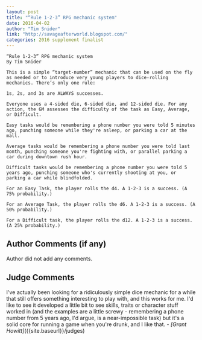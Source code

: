 ```yaml
---
layout: post
title: "“Rule 1-2-3” RPG mechanic system"
date: 2016-04-02
author: "Tim Snider"
link: "http://savageafterworld.blogspot.com/"
categories: 2016 supplement finalist
---
```

```
“Rule 1-2-3” RPG mechanic system
By Tim Snider

This is a simple “target-number” mechanic that can be used on the fly as needed or to introduce very young players to dice-rolling mechanics. There’s only one rule:

1s, 2s, and 3s are ALWAYS successes.

Everyone uses a 4-sided die, 6-sided die, and 12-sided die. For any action, the GM assesses the difficulty of the task as Easy, Average, or Difficult.

Easy tasks would be remembering a phone number you were told 5 minutes ago, punching someone while they're asleep, or parking a car at the mall.

Average tasks would be remembering a phone number you were told last month, punching someone you're fighting with, or parallel parking a car during downtown rush hour.

Difficult tasks would be remembering a phone number you were told 5 years ago, punching someone who's currently shooting at you, or parking a car while blindfolded.

For an Easy Task, the player rolls the d4. A 1-2-3 is a success. (A 75% probability.)

For an Average Task, the player rolls the d6. A 1-2-3 is a success. (A 50% probability.)

For a Difficult task, the player rolls the d12. A 1-2-3 is a success. (A 25% probability.)

```
## Author Comments (if any)

Author did not add any comments.

## Judge Comments

I've actually been looking for a ridiculously simple dice mechanic for a while that still offers something interesting to play with, and this works for me. I'd like to see it developed a little bit to see skills, traits or character stuff worked in (and the examples are a little screwy - remembering a phone number from 5 years ago, I'd argue, is a near-impossible task) but it's a solid core for running a game when you're drunk, and I like that. _- [Grant Howitt]_({{site.baseurl}}/judges)